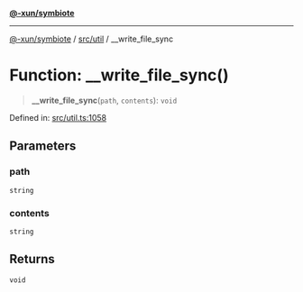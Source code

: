 [**@-xun/symbiote**](../../../README.md)

***

[@-xun/symbiote](../../../README.md) / [src/util](../README.md) / \_\_write\_file\_sync

# Function: \_\_write\_file\_sync()

> **\_\_write\_file\_sync**(`path`, `contents`): `void`

Defined in: [src/util.ts:1058](https://github.com/Xunnamius/symbiote/blob/28acb7961df65f3e39ec6b549117698f529b083c/src/util.ts#L1058)

## Parameters

### path

`string`

### contents

`string`

## Returns

`void`
